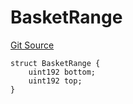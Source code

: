 # BasketRange
[Git Source](https://github.com/larrythecucumber321/protocol/blob/aabf2c9d4120808940fb3be9193cb66ea71ac351/contracts/interfaces/IBasketHandler.sol)


```solidity
struct BasketRange {
    uint192 bottom;
    uint192 top;
}
```

